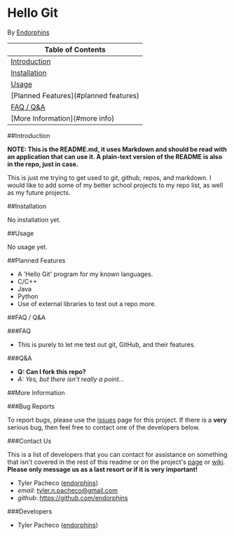 # Hello Git

By [Endorphins][endorphins]

| Table of Contents                     |
|---------------------------------------|
| [Introduction](#introduction)         |
| [Installation](#installation)         |
| [Usage](#usage)                       |
| [Planned Features](#planned features) |
| [FAQ / Q&A](#faq)                     |
| [More Information](#more info)        |

<a name="introduction"></a>
##Introduction

 **NOTE: This is the README.md, it uses Markdown and should be read with an application that can use it. A plain-text version of the README is also in the repo, just in case.** 

This is just me trying to get used to git, github, repos, and markdown. I would like to add some of my better school projects to my repo list, as well as my future projects.

<a name="installation"></a>
##Installation

No installation yet.

<a name="usage"></a>
##Usage

No usage yet.

<a name="planned features"></a>
##Planned Features

* A 'Hello Git' program for my known languages.
 * C/C++
 * Java
 * Python
* Use of external libraries to test out a repo more.

<a name="faq"></a>
##FAQ / Q&A

###FAQ

* This is purely to let me test out git, GitHub, and their features.

###Q&A

* **Q: Can I fork this repo?**
 * _A: Yes, but there isn't really a point..._

<a name="more info"></a>
##More Information

###Bug Reports

To report bugs, please use the [issues][github issues] page for this project. If there is a **very** serious bug, then feel free to contact one of the developers below.

###Contact Us

This is a list of developers that you can contact for assistance on something that isn't covered in the rest of this readme or on the project's [page][github page] or [wiki][github wiki].  
**Please only message us as a last resort or if it is very important!**

* Tyler Pacheco ([endorphins][endorphins])
 * _email_: tyler.n.pacheco@gmail.com
 * _github_: https://github.com/endorphins

###Developers

* Tyler Pacheco ([endorphins][endorphins])

[endorphins]: https://github.com/endorphins
[github page]: https://github.com/endorphins/hello-git
[github issues]: https://github.com/endorphins/hello-git/issues
[github wiki]: https://github.com/endorphins/hello-git/wiki
